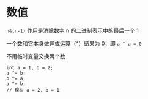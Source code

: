 # 数值


`n&(n-1)` 作用是消除数字 n 的二进制表示中的最后一个 1


一个数和它本身做异或运算（^）结果为 0，即 `a ^ a = 0`


不用临时变量交换两个数

```
int a = 1, b = 2;
a ^= b;
b ^= a;
a ^= b;
// 现在 a = 2, b = 1
```


